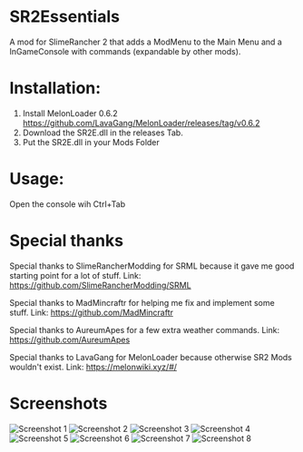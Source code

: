 # SR2Essentials
 A mod for SlimeRancher 2 that adds a ModMenu to the Main Menu and a InGameConsole with commands (expandable by other mods).

 # Installation:
  1. Install MelonLoader 0.6.2 https://github.com/LavaGang/MelonLoader/releases/tag/v0.6.2
  2. Download the SR2E.dll in the releases Tab.
  3. Put the SR2E.dll in your Mods Folder

# Usage:
 Open the console wih Ctrl+Tab


# Special thanks
 Special thanks to SlimeRancherModding for SRML
 because it gave me good starting point for a lot of stuff.
 Link: https://github.com/SlimeRancherModding/SRML

 Special thanks to MadMincraftr for helping me fix and implement some stuff.
 Link: https://github.com/MadMincraftr

 Special thanks to AureumApes for a few extra weather commands.
 Link: https://github.com/AureumApes
 
 Special thanks to LavaGang for MelonLoader
 because otherwise SR2 Mods wouldn't exist.
 Link: https://melonwiki.xyz/#/
# Screenshots
![Screenshot 1](https://github.com/ThatFinnDev/SR2Essentials/blob/main/Screenshot1.png?raw=true)
![Screenshot 2](https://github.com/ThatFinnDev/SR2Essentials/blob/main/Screenshot2.png?raw=true)
![Screenshot 3](https://github.com/ThatFinnDev/SR2Essentials/blob/main/Screenshot3.png?raw=true)
![Screenshot 4](https://github.com/ThatFinnDev/SR2Essentials/blob/main/Screenshot4.png?raw=true)
![Screenshot 5](https://github.com/ThatFinnDev/SR2Essentials/blob/main/Screenshot5.png?raw=true)
![Screenshot 6](https://github.com/ThatFinnDev/SR2Essentials/blob/main/Screenshot6.png?raw=true)
![Screenshot 7](https://github.com/ThatFinnDev/SR2Essentials/blob/main/Screenshot7.png?raw=true)
![Screenshot 8](https://github.com/ThatFinnDev/SR2Essentials/blob/main/Screenshot8.png?raw=true)




